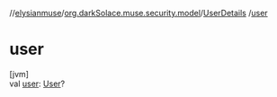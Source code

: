 //[elysianmuse](../../../index.md)/[org.darkSolace.muse.security.model](../index.md)/[UserDetails](index.md)
/[user](user.md)

# user

[jvm]\
val [user](user.md): [User](../../org.darkSolace.muse.user.model/-user/index.md)?
